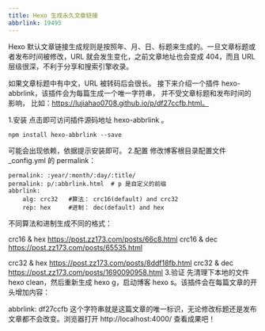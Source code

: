```yaml
---
title: Hexo 生成永久文章链接
abbrlink: 19495
---
```

Hexo 默认文章链接生成规则是按照年、月、日、标题来生成的。一旦文章标题或者发布时间被修改，URL 就会发生变化，之前文章地址也会变成 404，而且 URL 层级很深，不利于分享和搜索引擎收录。

如果文章标题中有中文，URL 被转码后会很长。
接下来介绍一个插件 hexo-abbrlink，该插件会为每篇生成一个唯一字符串，
并不受文章标题和发布时间的影响，
比如：https://lujiahao0708.github.io/p/df27ccfb.html。

1.安装
点击即可访问插件源码地址 hexo-abbrlink 。


```
npm install hexo-abbrlink --save
```

可能会出现依赖，依据提示安装即可。
2.配置
修改博客根目录配置文件 _config.yml 的 permalink：


```
permalink: :year/:month/:day/:title/
permalink: p/:abbrlink.html  # p 是自定义的前缀
abbrlink:
    alg: crc32   #算法： crc16(default) and crc32
    rep: hex     #进制： dec(default) and hex
```

不同算法和进制生成不同的格式：

crc16 & hex
https://post.zz173.com/posts/66c8.html
crc16 & dec
https://post.zz173.com/posts/65535.html

crc32 & hex
https://post.zz173.com/posts/8ddf18fb.html
crc32 & dec
https://post.zz173.com/posts/1690090958.html
3.验证
先清理下本地的文件 hexo clean，然后重新生成 hexo g，启动博客 hexo s。该插件会在每篇文章的开头增加内容：

abbrlink: df27ccfb
这个字符串就是这篇文章的唯一标识，无论修改标题还是发布文章都不会改变。浏览器打开 http://localhost:4000/ 查看成果吧！

